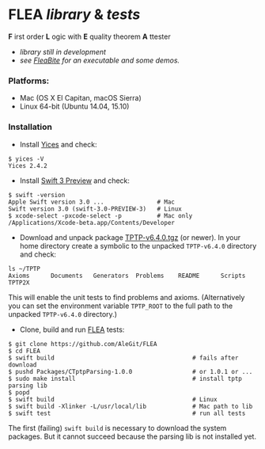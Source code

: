 # FLEA *library* & *tests*
**F** irst order **L** ogic with **E** quality theorem **A** ttester

- *library still in development*
- *see [FleaBite](https://AleGit/FleaBite) for an executable and some demos.*

### Platforms:
- Mac (OS X El Capitan, macOS Sierra)
- Linux 64-bit (Ubuntu 14.04, 15.10)

### Installation

- Install [Yices](http://yices.csl.sri.com) and check:
```
$ yices -V
Yices 2.4.2
```
- Install [Swift 3 Preview](https://swift.org/download/) and check:
```
$ swift -version                  
Apple Swift version 3.0 ...               # Mac
Swift version 3.0 (swift-3.0-PREVIEW-3)   # Linux
$ xcode-select -pxcode-select -p          # Mac only
/Applications/Xcode-beta.app/Contents/Developer
```

- Download and unpack package [TPTP-v6.4.0.tgz](http://www.cs.miami.edu/~tptp/) (or newer).
In your home directory create a symbolic to the unpacked `TPTP-v6.4.0` directory and check:
```
ls ~/TPTP
Axioms		Documents	Generators	Problems	README		Scripts		TPTP2X
```
This will enable the unit tests to find problems and axioms.
(Alternatively you can set the environment variable `TPTP_ROOT`
to the full path to the unpacked `TPTP-v6.4.0` directory.)
- Clone, build and run [FLEA](https://github.com/AleGit/FLEA) tests:
```
$ git clone https://github.com/AleGit/FLEA
$ cd FLEA
$ swift build                                       # fails after download
$ pushd Packages/CTptpParsing-1.0.0                 # or 1.0.1 or ...
$ sudo make install                                 # install tptp parsing lib
$ popd
$ swift build                                       # Linux
$ swift build -Xlinker -L/usr/local/lib             # Mac path to lib
$ swift test                                        # run all tests
```
The first (failing) `swift build` is necessary to download the system packages. But it cannot succeed because the parsing lib is not installed yet.
